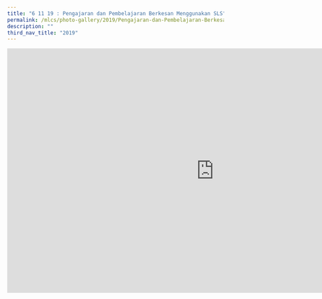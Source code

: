 ```yaml
---
title: "6 11 19 : Pengajaran dan Pembelajaran Berkesan Menggunakan SLS"
permalink: /mlcs/photo-gallery/2019/Pengajaran-dan-Pembelajaran-Berkesan-Menggunakan-SLS-6-11-19/
description: ""
third_nav_title: "2019"
---
```

<iframe allowfullscreen="true" height="569" width="960" frameborder="0" src="https://docs.google.com/presentation/d/e/2PACX-1vQJ7zT0za1nQabHbHcgWUwx2aAM_Pjorx5lRzwSLwnsJ6OGolR4J4FXS53NBG1cWBrjo8mJBvkOVudr/embed?start=false&amp;loop=false&amp;delayms=3000"></iframe>